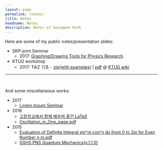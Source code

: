 ```yaml
---
layout: page
permalink: /notes/
title: Notes
headname: Notes
description: Notes of Seungwon Park
---
```


Here are some of my public notes/presentation slides:

* SKP-joint Seminar
  * 2017: [Graphing/Drawing Tools for Physics Research](2017SKPjoint-SNU-Graphing,Drawing%20Tools%20for%20Physics%20Research.pdf)
* KTUG workshop
  * 2017: TikZ 기초 - [zip(with examples)](2017workshop-TikZ-intro.zip) | [pdf](2017KNUworkshop-tikz-intro.pdf) @ [KTUG wiki](http://wiki.ktug.org/wiki/wiki.php/LaTeXWorkshop/2017#s-3)

<hr>
<br/>

And some miscellaneous works:

* 2017
  * [Lorem Ipsum Seminar](https://github.com/seungwonpark/lipsum-seminar)
* 2016
  * [고등학교에서 함께 배우며 즐긴 LaTeX](2017KTSbook-swpark.pdf)
  * [Oscillation_in_One_page.pdf](../Oscillation_in_One_page.pdf)
* 2015
  * [Evaluation of Definite Integral sin^m cos^n dx from 0 to 2pi for Even Number n,m.pdf](../Evaluation%20of%20Definite%20Integral%20sin^m%20cos^n%20dx%20from%200%20to%202pi%20for%20Even%20Number%20n,m.pdf)
  * [GSHS PNS Quantum Mechanics(v.1.1.0)](../Quantum%20Mechanics%20V%201.1.0.pdf)
